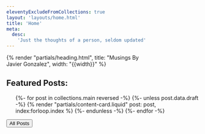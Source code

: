 ```yaml
---
eleventyExcludeFromCollections: true
layout: 'layouts/home.html'
title: 'Home'
meta:
  desc:
    'Just the thoughts of a person, seldom updated'
---
```

  {% render "partials/heading.html", title: "Musings By <br> Javier Gonzalez", width: "{{width}}" %}
  <div class="py-8 leading-8 {{ width }}">
    <h2 class="text-xl font-black py-4">Featured Posts:</h2>
    <ul class="grid grid-cols-1 md:grid-cols-2 lg:grid-cols-3 gap-4 justify-around">
    {%- for post in collections.main reversed -%}
      {%- unless post.data.draft -%}
        {% render "partials/content-card.liquid" post: post, index:forloop.index %}
      {%- endunless -%}
    {%- endfor -%}
    </ul>
    <div class="text-center">
      <a href="/blog/" class="">
      <button class="mt-4 px-4 py-2
        border-4
      bg-white 
      border-black
        drop-shadow-hard
        hover:drop-shadow-hard-sm
        hover:translate-y-1
        hover:translate-x-1       
        transition-all">
        All Posts
        </button>
      </a>
    </div>
  </div>